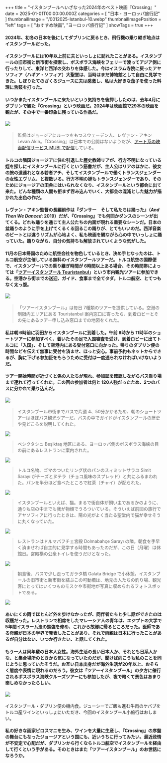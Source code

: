 +++
title = "イスタンブールへいざなった2024年のベスト映画『Crossing』"
date = 2025-01-01T00:00:00.000Z
categories = [ "日本・ヨーロッパ旅行記" ]
thumbnailImage = "/0012025-Istanbul-10.webp"
thumbnailImagePosition = "left"
tags = [ "おすすめ映画", "ヨーロッパ旅行記" ]
showTags = true
+++

#### 2024年、初冬の日本を後にしてダブリンに戻るとき、飛行機の乗り継ぎ地点はイスタンブールだった。

<!--more-->

#### イスタンブールには10年以上前に夫といっしょに訪れたことがある。イスタンブールの旧市街と新市街を探索し、ボスボラス海峡をフェリーで渡ってアジア側に行ったりして、東洋と西洋の交わりを体感した。今はイスラム寺院に戻ったアヤソフィア（ハギア・ソフィア）大聖堂は、当時はまだ博物館として自由に見学できた。しぼりたてのざくろジュースに夫は感激し、私は大好きな茄子を使った料理に舌鼓を打った。

#### いつかまたイスタンブールに来たいという気持ちを後押ししたのは、去年4月にダブリンで観た『Crossing』という映画だ。2024年は映画館で29本の映画を観たが、その中で一番印象に残っている作品だ。

#### ![](/0012025-Istanbul-10.webp)

> 監督はジョージアにルーツをもつスウェーデン人、レヴァン・アキン Levan Akin。『Crossing』は日本での公開はないようだが、[アート系の映画配信サービス MUBI で配信](https://mubi.com/en/ie/films/crossing-2023-levan-akin)している。 

#### トルコの隣国ジョージアに住む引退した歴史教師リアが、行方不明になっている姪を探しにイスタンブールに行くという筋書だが、主人公はリアのほかに、彼女の旅の道連れとなる若者アチ、そしてイスタンブールで働くトランスジェンダーの女性エヴリム、と複数いる。行方不明の姪もトランスジェンダーであり、そのためにジョージアの田舎にはいられなくなり、イスタンブールという都会に出て来た。どんな種類の人間も拒まず吞み込んでいく、大都会の混沌とした魅力が描かれた出色の作だ。

#### レヴァン・アキン監督の長編前作は『ダンサー　そして私たちは踊った』（*And Then We Danced*: 2019）だが、『Crossing』でも何回かダンスのシーンが出てくる。どれも踊りを通じて主人公たちの内面が現れる重要なシーンだ。日本の盆踊りのように手を上げてくるくる回るこの踊りが、とてもいいのだ。西洋音楽のビートとは違うリズムが心地よく、私も映画を観ながら心の中でいっしょに踊っていた。踊りながら、自分の気持ちも解放されていくような気がした。

#### 11月の日本帰国のために航空会社を物色しているとき、決め手となったのは、トルコ航空が主催している無料のイスタンブールツアーだ。トルコ航空の国際便で、イスタンブールでの乗り継ぎ時間が 6時間以上ある場合、その時間帯によっては「[ツアーイスタンブール Touristanbul](https://www.turkishairlines.com/en-int/flights/fly-different/touristanbul/)」という市内観光ツアーに参加できる。空港から街までの送迎、ガイド、食事まで全てタダ。トルコ航空、とてつもなく太っ腹。

#### ![](/0012025-Istanbul-7.webp)

> 「ツアーイスタンブール」は毎日 7種類のツアーを提供している。空港の制限内エリアにある Touristanbul 案内窓口に寄ったら、到着ロビーとその先にあるツアー申し込み窓口までの地図をくれた。

#### 私は朝 6時前に羽田からイスタンブールに到着した。午前 8時から 11時半のショートツアーに参加すべく、着いたその足で入国審査を受け、到着ロビーに出てトルコに「入国」、そして空港内にある受付窓口に向かった。帰りのダブリン便の時間などを伝えて無事に受付を済ませ、ほっと安心。事前予約もネットからできるが、胸に下げる参加証をもらうために受付は一度通られなければいけないようだ。

#### ツアー開始時間が近づくと係の人たちが現れ、参加証を確認しながらバス乗り場まで連れて行ってくれた。この回の参加者は何と 120人強だったため、2つのバスに分かれて乗り込んだ。

#### ![](/0012025-Istanbul-6.webp)

> イスタンブール市街までバスで片道 4、50分かかるため、朝のショートツアーはほぼバス観光ツアーだ。バスの中でガイドがイスタンブールの歴史や見どころを説明してくれた。

![](/0012025-Istanbul-8.webp)

> ベシクタシュ Beşiktaş 地区にある、ヨーロッパ側のボスボラス海峡の目の前にあるレストランに案内された。

![](/0012025-Istanbul-4.webp)

> トルコ名物、ゴマのついたリング状のパンのスィミットサラユ Simit Sarayı がチーズとヌテラ（チョコ風味のスプレッド）と共にふるまわれた。パンを半分ほど食べたところで紅茶（チャイ）が配られた。

![](/0012025-Istanbul-3.webp)

> イスタンブールといえば、猫。まるで街自体が飼い主であるかのように、通りも店の中までも我が物顔でうろついている。そういえば前回の旅行でアヤソフィアに行ったときは、陽の光がよく当たる聖堂内で猫が幸せそうに丸くなっていた。

![](/0012025-Istanbul-5.webp)

> レストランはドルマバフチェ宮殿 Dolmabahçe Sarayı の隣。朝食を手早く済ませれば自主的に見学する時間もあったのだが、この日（月曜）は休館日。宮殿横の公衆トイレを使うだけとなった。

![](/0012025-Istanbul-2.webp)

> 朝食後、バスで少し走ってガラタ橋 Galata Bridge で小休憩。イスタンブールの旧市街と新市街を結ぶこの可動橋は、地元の人たちの釣り場、観光客にとってはいくつものモスクや市街地が写真に収められるフォトスポットである。

![](/0012025-Istanbul-1.webp)

#### あいにくの雨でほとんど外を歩けなかったが、同伴者たちと少し話ができたのは収穫だった。レストランで相席をしたマレーシア人の青年は、エジプトの大学で5年間イスラーム法の勉強を修め、これから故郷に帰るところだった。医師である母親が日本の学界で発表したことがあり、それで両親は日本に行ったことがあるが自分はない、いつか行きたい、と話してくれた。

#### もう一人は同年輩の日本人女性。海外生活の長い日本人か、それとも日系人かな、と集合場所のときから気になっていたのだが、聞けば向こうも私のことを同じように思っていたそうだ。お互い日本出身だが海外生活が20年以上、おそらく態度や表情に現れるのだろう。彼女は「ツアーイスタンブール」の夕方に催行されるボスボラス海峡クルーズツアーにも参加したが、夜で暗くて景色はあまり楽しめなかったらしい。

#### ![](/0012025-Istanbul-9.webp)

イスタンブール・ダブリン便の機内食。ジューシーでご飯も進む牛肉のケバブをトルコ産ワインといっしょにいただき、今回のイスタンブール小旅行はおしまい。

#### 私の好きな画家ピロスマニを生み、ワインを大量に生産し、『Crossing』の序盤の舞台にもなったジョージアという国にも、近いうちに行ってみたい。最近政情が不安定で心配だが、ダブリンから行くならトルコ航空でイスタンブールを経由して行くという手がある。そのときはまた「ツアーイスタンブール」のお世話になろうか。
